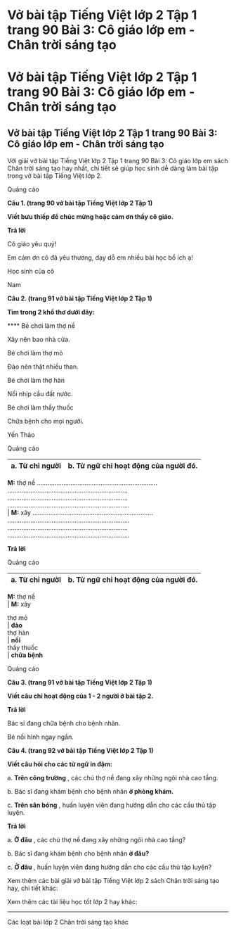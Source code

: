 # Vở bài tập Tiếng Việt lớp 2 Tập 1 trang 90 Bài 3: Cô giáo lớp em - Chân trời sáng tạo

# Vở bài tập Tiếng Việt lớp 2 Tập 1 trang 90 Bài 3: Cô giáo lớp em - Chân trời sáng tạo

## Vở bài tập Tiếng Việt lớp 2 Tập 1 trang 90 Bài 3: Cô giáo lớp em - Chân trời sáng tạo

Với giải vở bài tập Tiếng Việt lớp 2 Tập 1 trang 90 Bài 3: Cô giáo lớp em sách Chân trời sáng tạo hay nhất, chi tiết sẽ giúp học sinh dễ dàng làm bài tập trong vở bài tập Tiếng Việt lớp 2.

Quảng cáo

**Câu 1. (trang 90 vở bài tập Tiếng Việt lớp 2 Tập 1)**

**Viết bưu thiếp để chúc mừng hoặc cảm ơn thầy cô giáo.**

**Trả lời**

Cô giáo yêu quý!

Em cảm ơn cô đã yêu thương, dạy dỗ em nhiều bài học bổ ích ạ!

Học sinh của cô

Nam

**Câu 2. (trang 91 vở bài tập Tiếng Việt lớp 2 Tập 1)**

**Tìm trong 2 khổ thơ dưới đây:**

**** Bé chơi làm thợ nề

Xây nên bao nhà cửa.

Bé chơi làm thợ mỏ

Đào nên thật nhiều than.

  


Bé chơi làm thợ hàn

Nối nhịp cầu đất nước.

Bé chơi làm thầy thuốc

Chữa bệnh cho mọi người.

Yến Thảo

Quảng cáo

a. Từ chỉ người |  b. Từ ngữ chỉ hoạt động của người đó.  
---|---  
**M:** thợ nề .................................................................... .................................................................... .................................................................... .....................................................................   
|  **M:** xây .................................................................... ..................................................................... .................................................................... .....................................................................   
  
  
**Trả lời**

Quảng cáo

a. Từ chỉ người |  b. Từ ngữ chỉ hoạt động của người đó.  
---|---  
**M:** thợ nề   
|  **M:** xây   
  
thợ mỏ   
|  **đào**  
thợ hàn   
|  **nối**  
thầy thuốc   
|  **chữa bệnh**  
  
Quảng cáo

**Câu 3. (trang 91 vở bài tập Tiếng Việt lớp 2 Tập 1)**

**Viết câu chỉ hoạt động của 1 - 2 người ở bài tập 2.**

**Trả lời**

Bác sĩ đang chữa bệnh cho bệnh nhân.

Bé nối hình ngay ngắn.

**Câu 4. (trang 92 vở bài tập Tiếng Việt lớp 2 Tập 1)**

**Viết câu hỏi cho các từ ngữ in đậm:**

a. **Trên công trường** , các chú thợ nề đang xây những ngôi nhà cao tầng.

b. Bác sĩ đang khám bệnh cho bệnh nhân **ở phòng khám.**

c. **Trên sân bóng** , huấn luyện viên đang hướng dẫn cho các cầu thủ tập luyện.

**Trả lời**

a. **Ở đâu** , các chú thợ nề đang xây những ngôi nhà cao tầng?

b. Bác sĩ đang khám bệnh cho bệnh nhân **ở đâu?**

c. **Ở đâu** , huấn luyện viên đang hướng dẫn cho các cầu thủ tập luyện?

Xem thêm các bài giải vở bài tập Tiếng Việt lớp 2 sách Chân trời sáng tạo hay, chi tiết khác:

Xem thêm các tài liệu học tốt lớp 2 hay khác:

* * *

Các loạt bài lớp 2 Chân trời sáng tạo khác
